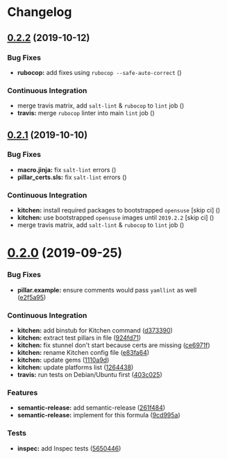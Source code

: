 # Changelog

## [0.2.2](https://github.com/saltstack-formulas/stunnel-formula/compare/v0.2.1...v0.2.2) (2019-10-12)


### Bug Fixes

* **rubocop:** add fixes using `rubocop --safe-auto-correct` ([](https://github.com/saltstack-formulas/stunnel-formula/commit/3738a21))


### Continuous Integration

* merge travis matrix, add `salt-lint` & `rubocop` to `lint` job ([](https://github.com/saltstack-formulas/stunnel-formula/commit/687e84f))
* **travis:** merge `rubocop` linter into main `lint` job ([](https://github.com/saltstack-formulas/stunnel-formula/commit/823496b))

## [0.2.1](https://github.com/saltstack-formulas/stunnel-formula/compare/v0.2.0...v0.2.1) (2019-10-10)


### Bug Fixes

* **macro.jinja:** fix `salt-lint` errors ([](https://github.com/saltstack-formulas/stunnel-formula/commit/09646f9))
* **pillar_certs.sls:** fix `salt-lint` errors ([](https://github.com/saltstack-formulas/stunnel-formula/commit/79100c1))


### Continuous Integration

* **kitchen:** install required packages to bootstrapped `opensuse` [skip ci] ([](https://github.com/saltstack-formulas/stunnel-formula/commit/219bf04))
* **kitchen:** use bootstrapped `opensuse` images until `2019.2.2` [skip ci] ([](https://github.com/saltstack-formulas/stunnel-formula/commit/9c9a58d))
* merge travis matrix, add `salt-lint` & `rubocop` to `lint` job ([](https://github.com/saltstack-formulas/stunnel-formula/commit/94f95e2))

# [0.2.0](https://github.com/saltstack-formulas/stunnel-formula/compare/v0.1.1...v0.2.0) (2019-09-25)


### Bug Fixes

* **pillar.example:** ensure comments would pass `yamllint` as well ([e2f5a95](https://github.com/saltstack-formulas/stunnel-formula/commit/e2f5a95))


### Continuous Integration

* **kitchen:** add binstub for Kitchen command ([d373390](https://github.com/saltstack-formulas/stunnel-formula/commit/d373390))
* **kitchen:** extract test pillars in file ([924fd71](https://github.com/saltstack-formulas/stunnel-formula/commit/924fd71))
* **kitchen:** fix stunnel don't start because certs are missing ([ce6971f](https://github.com/saltstack-formulas/stunnel-formula/commit/ce6971f))
* **kitchen:** rename Kitchen config file ([e83fa64](https://github.com/saltstack-formulas/stunnel-formula/commit/e83fa64))
* **kitchen:** update gems ([1110a9d](https://github.com/saltstack-formulas/stunnel-formula/commit/1110a9d))
* **kitchen:** update platforms list ([1264438](https://github.com/saltstack-formulas/stunnel-formula/commit/1264438))
* **travis:** run tests on Debian/Ubuntu first ([403c025](https://github.com/saltstack-formulas/stunnel-formula/commit/403c025))


### Features

* **semantic-release:** add semantic-release ([261f484](https://github.com/saltstack-formulas/stunnel-formula/commit/261f484))
* **semantic-release:** implement for this formula ([9cd995a](https://github.com/saltstack-formulas/stunnel-formula/commit/9cd995a))


### Tests

* **inspec:** add Inspec tests ([5650446](https://github.com/saltstack-formulas/stunnel-formula/commit/5650446))
